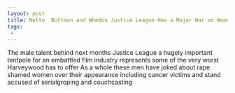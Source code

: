 ```yaml
---
layout: post
title: Nolte  Buttman and Whedon Justice League Has a Major War on Women Problem
tags:
 -
---
```

The male talent behind next months Justice League a hugely important tentpole for an embattled film industry represents some of the very worst Harveywood has to offer As a whole these men have joked about rape shamed women over their appearance including cancer victims and stand accused of serialgroping and couchcasting
